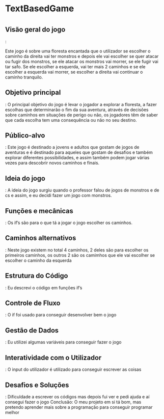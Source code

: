 <h1> TextBasedGame <h1> 

<h2>Visão geral do jogo</h2>:  

Este jogo é sobre uma floresta encantada que o utilizador se escolher o caminho da direita vai ter monstros e depois ele vai escolher se quer atacar ou fugir dos monstros, se ele atacar os monstros vai morrer, se ele fugir vai tar safo. Se ele escolher a esquerda, vai ter mais 2 caminhos e se ele escolher a esquerda vai morrer, se escolher a direita vai continuar o caminho tranquilo. 

<h2>Objetivo principal</h2>:  
O principal objetivo do jogo é levar o jogador a explorar a floresta, a fazer escolhas que determinarão o fim da sua aventura, através de decisões sobre caminhos em situações de perigo ou não, os jogadores têm de saber que cada escolha tem uma consequência ou não no seu destino.  

<h2>Público-alvo</h2>: 
Este jogo é destinado a jovens e adultos que gostam de jogos de aventuras e é destinado para aqueles que gostam de desafios e também explorar diferentes possibilidades, e assim também podem jogar várias vezes para descobrir novos caminhos e finais. 


<h2>Ideia do jogo</h2>: 
A ideia do jogo surgiu quando o professor falou de jogos de monstros e de cs e assim, e eu decidi fazer um jogo com monstros. 

 
<h2>Funções e mecânicas</h2>: 
Os if’s são para o que tá a jogar o jogo escolher os caminhos. 
 
<h2>Caminhos alternativos</h2>:
Neste jogo existem no total 4 caminhos, 2 deles são para escolher os primeiros caminhos, os outros 2 são os camimhos que ele vai escolher se escolher o caminho da esquerda 

<h2>Estrutura do Código</h2>: 
Eu descrevi o código em funções if’s   


<h2>Controle de Fluxo</h2>: 
O if foi usado para conseguir desenvolver bem o jogo 
 

<h2>Gestão de Dados</h2>: 
Eu utilizei algumas variáveis para conseguir fazer o jogo 
 

<h2>Interatividade com o Utilizador</h2>: 
O input do utilizador é utilizado para conseguir escrever as coisas  

<h2>Desafios e Soluções</h2>:
Dificuldade a escrever os códigos mas depois fui ver e pedi ajuda e aí consegui fazer o jogo 

</h2>Conclusão</h2>:
O meu projeto em si tá bom, mas pretendo aprender mais sobre a programação para conseguir programar melhor
